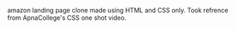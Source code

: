 amazon landing page clone made using HTML and CSS only. 
Took refrence from ApnaCollege's CSS one shot video.
